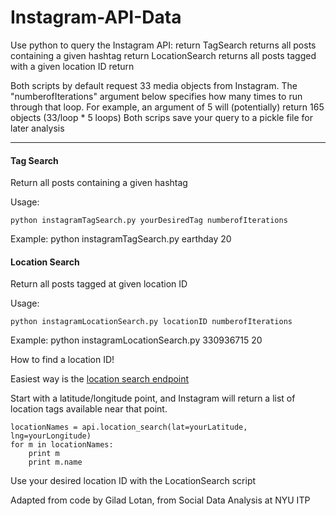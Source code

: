 Instagram-API-Data
=============================
Use python to query the Instagram API:    return
   TagSearch returns all posts containing a given hashtag    return
   LocationSearch returns all posts tagged with a given location ID  return

Both scripts by default request 33 media objects from Instagram.  The "numberofIterations" argument below specifies how many times to run through that loop.  For example, an argument of 5 will (potentially) return 165 objects (33/loop * 5 loops)
Both scrips save your query to a pickle file for later analysis
***


#### Tag Search

   Return all posts containing a given hashtag
   
   Usage:
   
    python instagramTagSearch.py yourDesiredTag numberofIterations
    
   Example: python instagramTagSearch.py earthday 20
   
   
#### Location Search

   Return all posts tagged at given location ID
   
   Usage:
   
    python instagramLocationSearch.py locationID numberofIterations
    
   Example: python instagramLocationSearch.py 330936715 20
   
   How to find a location ID!
   
   Easiest way is the [location search endpoint](https://www.instagram.com/developer/endpoints/locations/#get_locations_search)
   
   Start with a latitude/longitude point, and Instagram will return a list of location tags available near that point.
   
    locationNames = api.location_search(lat=yourLatitude, lng=yourLongitude)
    for m in locationNames:
        print m
        print m.name
   Use your desired location ID with the LocationSearch script
   
   
   
   
Adapted from code by Gilad Lotan, from Social Data Analysis at NYU ITP

